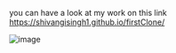 you can have a look at my work on this link https://shivangisingh1.github.io/firstClone/ 

![image](https://user-images.githubusercontent.com/80265624/135848785-c69d9ba6-a2e3-49c5-98d4-c02834a4ac4c.png)
